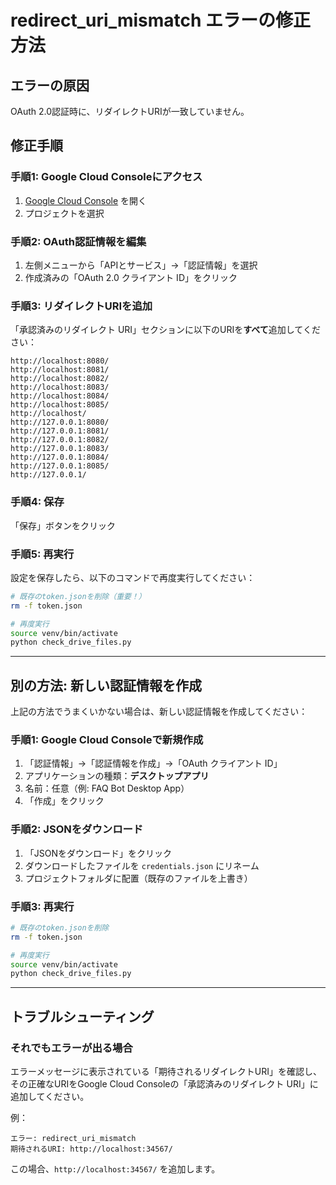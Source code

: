 # redirect_uri_mismatch エラーの修正方法

## エラーの原因
OAuth 2.0認証時に、リダイレクトURIが一致していません。

## 修正手順

### 手順1: Google Cloud Consoleにアクセス
1. [Google Cloud Console](https://console.cloud.google.com/) を開く
2. プロジェクトを選択

### 手順2: OAuth認証情報を編集
1. 左側メニューから「APIとサービス」→「認証情報」を選択
2. 作成済みの「OAuth 2.0 クライアント ID」をクリック

### 手順3: リダイレクトURIを追加
「承認済みのリダイレクト URI」セクションに以下のURIを**すべて**追加してください：

```
http://localhost:8080/
http://localhost:8081/
http://localhost:8082/
http://localhost:8083/
http://localhost:8084/
http://localhost:8085/
http://localhost/
http://127.0.0.1:8080/
http://127.0.0.1:8081/
http://127.0.0.1:8082/
http://127.0.0.1:8083/
http://127.0.0.1:8084/
http://127.0.0.1:8085/
http://127.0.0.1/
```

### 手順4: 保存
「保存」ボタンをクリック

### 手順5: 再実行
設定を保存したら、以下のコマンドで再度実行してください：

```bash
# 既存のtoken.jsonを削除（重要！）
rm -f token.json

# 再度実行
source venv/bin/activate
python check_drive_files.py
```

---

## 別の方法: 新しい認証情報を作成

上記の方法でうまくいかない場合は、新しい認証情報を作成してください：

### 手順1: Google Cloud Consoleで新規作成
1. 「認証情報」→「認証情報を作成」→「OAuth クライアント ID」
2. アプリケーションの種類：**デスクトップアプリ**
3. 名前：任意（例: FAQ Bot Desktop App）
4. 「作成」をクリック

### 手順2: JSONをダウンロード
1. 「JSONをダウンロード」をクリック
2. ダウンロードしたファイルを `credentials.json` にリネーム
3. プロジェクトフォルダに配置（既存のファイルを上書き）

### 手順3: 再実行
```bash
# 既存のtoken.jsonを削除
rm -f token.json

# 再度実行
source venv/bin/activate
python check_drive_files.py
```

---

## トラブルシューティング

### それでもエラーが出る場合
エラーメッセージに表示されている「期待されるリダイレクトURI」を確認し、
その正確なURIをGoogle Cloud Consoleの「承認済みのリダイレクト URI」に追加してください。

例：
```
エラー: redirect_uri_mismatch
期待されるURI: http://localhost:34567/
```

この場合、`http://localhost:34567/` を追加します。

